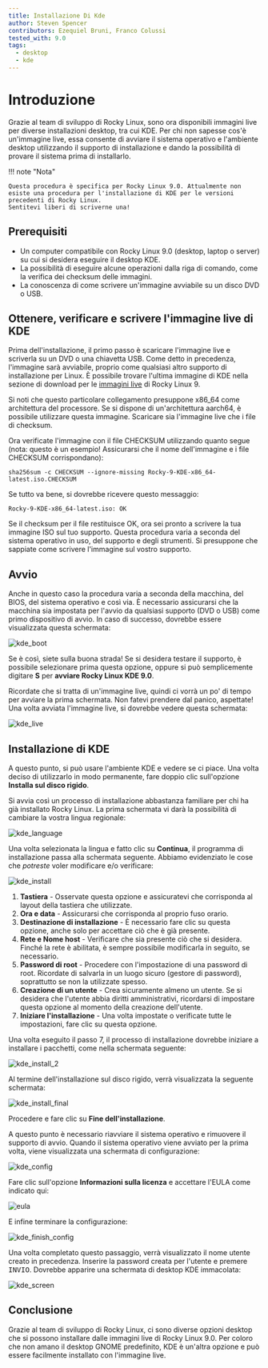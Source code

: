 ```yaml
---
title: Installazione Di Kde
author: Steven Spencer
contributors: Ezequiel Bruni, Franco Colussi
tested_with: 9.0
tags:
  - desktop
  - kde
---
```


# Introduzione

Grazie al team di sviluppo di Rocky Linux, sono ora disponibili immagini live per diverse installazioni desktop, tra cui KDE. Per chi non sapesse cos'è un'immagine live, essa consente di avviare il sistema operativo e l'ambiente desktop utilizzando il supporto di installazione e dando la possibilità di provare il sistema prima di installarlo.

!!! note "Nota"

    Questa procedura è specifica per Rocky Linux 9.0. Attualmente non esiste una procedura per l'installazione di KDE per le versioni precedenti di Rocky Linux. 
    Sentitevi liberi di scriverne una!

## Prerequisiti

* Un computer compatibile con Rocky Linux 9.0 (desktop, laptop o server) su cui si desidera eseguire il desktop KDE.
* La possibilità di eseguire alcune operazioni dalla riga di comando, come la verifica dei checksum delle immagini.
* La conoscenza di come scrivere un'immagine avviabile su un disco DVD o USB.

## Ottenere, verificare e scrivere l'immagine live di KDE

Prima dell'installazione, il primo passo è scaricare l'immagine live e scriverla su un DVD o una chiavetta USB. Come detto in precedenza, l'immagine sarà avviabile, proprio come qualsiasi altro supporto di installazione per Linux. È possibile trovare l'ultima immagine di KDE nella sezione di download per le [immagini live](https://dl.rockylinux.org/pub/rocky/9.0/live/x86_64/) di Rocky Linux 9.

Si noti che questo particolare collegamento presuppone x86_64 come architettura del processore. Se si dispone di un'architettura aarch64, è possibile utilizzare questa immagine. Scaricare sia l'immagine live che i file di checksum.

Ora verificate l'immagine con il file CHECKSUM utilizzando quanto segue (nota: questo è un esempio! Assicurarsi che il nome dell'immagine e i file CHECKSUM corrispondano):

```
sha256sum -c CHECKSUM --ignore-missing Rocky-9-KDE-x86_64-latest.iso.CHECKSUM
```

Se tutto va bene, si dovrebbe ricevere questo messaggio:

```
Rocky-9-KDE-x86_64-latest.iso: OK
```

Se il checksum per il file restituisce OK, ora sei pronto a scrivere la tua immagine ISO sul tuo supporto. Questa procedura varia a seconda del sistema operativo in uso, del supporto e degli strumenti. Si presuppone che sappiate come scrivere l'immagine sul vostro supporto.

## Avvio

Anche in questo caso la procedura varia a seconda della macchina, del BIOS, del sistema operativo e così via.  È necessario assicurarsi che la macchina sia impostata per l'avvio da qualsiasi supporto (DVD o USB) come primo dispositivo di avvio. In caso di successo, dovrebbe essere visualizzata questa schermata:

![kde_boot](images/kde_boot.png)

Se è così, siete sulla buona strada! Se si desidera testare il supporto, è possibile selezionare prima questa opzione, oppure si può semplicemente digitare **S** per **avviare Rocky Linux KDE 9.0**.

Ricordate che si tratta di un'immagine live, quindi ci vorrà un po' di tempo per avviare la prima schermata. Non fatevi prendere dal panico, aspettate! Una volta avviata l'immagine live, si dovrebbe vedere questa schermata:

![kde_live](images/kde_live.png)

## Installazione di KDE

A questo punto, si può usare l'ambiente KDE e vedere se ci piace. Una volta deciso di utilizzarlo in modo permanente, fare doppio clic sull'opzione **Installa sul disco rigido**.

Si avvia così un processo di installazione abbastanza familiare per chi ha già installato Rocky Linux. La prima schermata vi darà la possibilità di cambiare la vostra lingua regionale:

![kde_language](images/kde_language.png)

Una volta selezionata la lingua e fatto clic su **Continua**, il programma di installazione passa alla schermata seguente. Abbiamo evidenziato le cose che *potreste* voler modificare e/o verificare:

![kde_install](images/kde_install.png)

1. **Tastiera** - Osservate questa opzione e assicuratevi che corrisponda al layout della tastiera che utilizzate.
2. **Ora e data** - Assicurarsi che corrisponda al proprio fuso orario.
3. **Destinazione di installazione** - È necessario fare clic su questa opzione, anche solo per accettare ciò che è già presente.
4. **Rete e Nome host** - Verificare che sia presente ciò che si desidera. Finché la rete è abilitata, è sempre possibile modificarla in seguito, se necessario.
5. **Password di root** - Procedere con l'impostazione di una password di root. Ricordate di salvarla in un luogo sicuro (gestore di password), soprattutto se non la utilizzate spesso.
6. **Creazione di un utente** - Crea sicuramente almeno un utente. Se si desidera che l'utente abbia diritti amministrativi, ricordarsi di impostare questa opzione al momento della creazione dell'utente.
7. **Iniziare l'installazione** - Una volta impostate o verificate tutte le impostazioni, fare clic su questa opzione.

Una volta eseguito il passo 7, il processo di installazione dovrebbe iniziare a installare i pacchetti, come nella schermata seguente:

![kde_install_2](images/kde_install_2.png)

Al termine dell'installazione sul disco rigido, verrà visualizzata la seguente schermata:

![kde_install_final](images/kde_install_final.png)

Procedere e fare clic su **Fine dell'installazione**.

A questo punto è necessario riavviare il sistema operativo e rimuovere il supporto di avvio. Quando il sistema operativo viene avviato per la prima volta, viene visualizzata una schermata di configurazione:

![kde_config](images/kde_config.png)

Fare clic sull'opzione **Informazioni sulla licenza** e accettare l'EULA come indicato qui:

![eula](images/eula.png)

E infine terminare la configurazione:

![kde_finish_config](images/kde_finish_config.png)

Una volta completato questo passaggio, verrà visualizzato il nome utente creato in precedenza. Inserire la password creata per l'utente e premere <kbd>INVIO</kbd>. Dovrebbe apparire una schermata di desktop KDE immacolata:

![kde_screen](images/kde_screen.png)

## Conclusione

Grazie al team di sviluppo di Rocky Linux, ci sono diverse opzioni desktop che si possono installare dalle immagini live di Rocky Linux 9.0. Per coloro che non amano il desktop GNOME predefinito, KDE è un'altra opzione e può essere facilmente installato con l'immagine live. 
